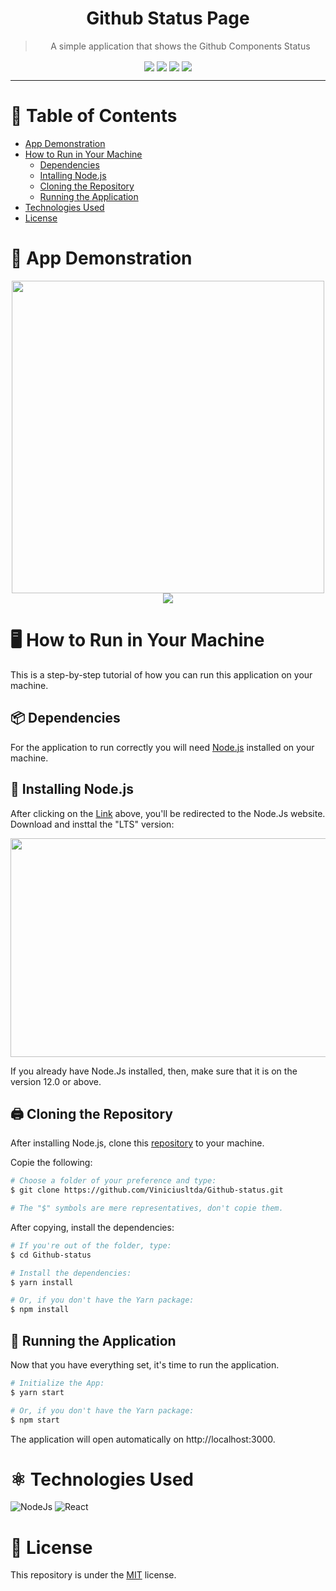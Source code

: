 <h1 align="center">Github Status Page </h1>

> <p align="center">A simple application that shows the Github Components Status</p>

<p align="center">
  <img align="center" src="https://img.shields.io/github/repo-size/Viniciusltda/Github-status?color=success&style=flat-square"></img>
  <img align="center" src="https://img.shields.io/github/last-commit/Viniciusltda/Github-status?color=success&style=flat-square"></img>
  <img align="center" src="https://img.shields.io/github/repo-size/Viniciusltda/Github-status?color=success&style=flat-square"></img>
  <img align="center" src="https://img.shields.io/github/stars/Viniciusltda/Github-status?color=success&logo=GitHub&style=flat-square"></img>
  
</p>

---

# :page_with_curl: Table of Contents
- [App Demonstration](https://github.com/Viniciusltda/Happy-App-Web#beginner-demonstra%C3%A7%C3%A3o-do-site)
- [How to Run in Your Machine](https://github.com/Viniciusltda/Happy-App-Web#desktop_computer-como-rodar-na-sua-m%C3%A1quina)
  - [Dependencies](https://github.com/Viniciusltda/Happy-App-Web#package-depend%C3%AAncias)
  - [Intalling Node.js](https://github.com/Viniciusltda/Happy-App-Web#minidisc-instalando-o-nodejs)
  - [Cloning the Repository](https://github.com/Viniciusltda/Happy-App-Web#printer-clonando-o-reposit%C3%B3rio)
  - [Running the Application](https://github.com/Viniciusltda/Happy-App-Web#dvd-rodando-a-aplica%C3%A7%C3%A3o)
- [Technologies Used](https://github.com/Viniciusltda/Happy-App-Web#atom_symbol-tecnologias-usadas)
- [License](https://github.com/Viniciusltda/Happy-App-Web#scroll-licença)

# :beginner: App Demonstration

<p align="center">
<img height="500" src="https://imgur.com/6u9aWvh.png" /> <img src="https://imgur.com/i2dAyCS.png" />
</p>

# :desktop_computer: How to Run in Your Machine

This is a step-by-step tutorial of how you can run this application on your machine.

## :package: Dependencies

For the application to run correctly you will need [Node.js](https://nodejs.org/en/) installed on your machine.

## :minidisc: Installing Node.js

After clicking on the [Link](https://nodejs.org/en/) above, you'll be redirected to the Node.Js website.
Download and insttal the "LTS" version:

<img width="550" height="350" src="https://imgur.com/2wGoRoL.png" />

If you already have Node.Js installed, then, make sure that it is on the version 12.0 or above.

## :printer: Cloning the Repository

After installing Node.js, clone this [repository](https://github.com/Viniciusltda/Github-status) to your machine.

Copie the following:
```bash
# Choose a folder of your preference and type:
$ git clone https://github.com/Viniciusltda/Github-status.git 

# The "$" symbols are mere representatives, don't copie them.
```

After copying, install the dependencies:
```bash
# If you're out of the folder, type:
$ cd Github-status

# Install the dependencies:
$ yarn install

# Or, if you don't have the Yarn package:
$ npm install

```

## :dvd: Running the Application

Now that you have everything set, it's time to run the application.

```bash
# Initialize the App:
$ yarn start

# Or, if you don't have the Yarn package:
$ npm start
```

The application will open automatically on http://localhost:3000.

# :atom_symbol: Technologies Used

![NodeJs](https://img.shields.io/twitter/url?label=NodeJS&logo=Node.js&style=for-the-badge&url=https%3A%2F%2Fnodejs.org)
![React](https://img.shields.io/twitter/url?label=React&logo=React&style=for-the-badge&url=https%3A%2F%2Freactjs.org)

# :scroll: License

This repository is under the [MIT](https://github.com/Viniciusltda/Happy-App-Web/blob/master/LICENSE) license.
